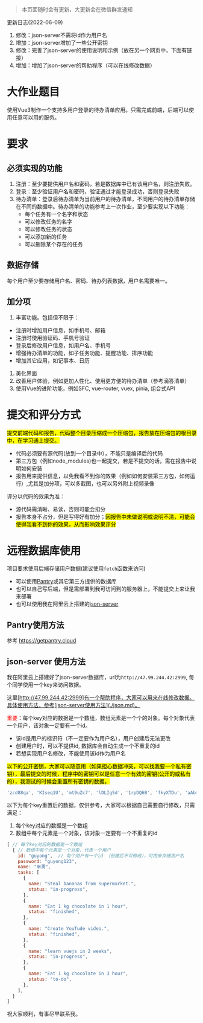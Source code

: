 > 本页面随时会有更新，大更新会在微信群发通知

更新日志(2022-06-09)
1. 修改：json-server不需将id作为用户名
1. 增加：json-server增加了一些公开密钥
1. 修改：完善了json-server的使用说明和示例（放在另一个网页中，下面有链接）
1. 增加：增加了json-server的帮助程序（可以在线修改数据）

# 大作业题目
使用Vue3制作一个支持多用户登录的待办清单应用。只需完成前端，后端可以使用任意可以用的服务。

# 要求
## 必须实现的功能
1. 注册：至少要提供用户名和密码，若是数据库中已有该用户名，则注册失败。
1. 登录：至少验证用户名和密码，验证通过才能登录成功，否则登录失败
1. 待办清单：登录后待办清单为当前用户的待办清单，不同用户的待办清单存储在不同的数据中。待办清单的功能参考上一次作业，至少要实现以下功能：
    - 每个任务有一个名字和状态
    - 可以修改任务的名字
    - 可以修改任务的状态
    - 可以添加新的任务
    - 可以删除某个存在的任务

## 数据存储
每个用户至少要存储用户名、密码、待办列表数据，用户名需要唯一。

## 加分项
1. 丰富功能。包括但不限于：
  - 注册时增加用户信息，如手机号、邮箱
  - 注册时使用验证码、手机号验证
  - 登录后修改用户信息，如用户名、手机号
  - 增强待办清单的功能，如子任务功能、提醒功能、排序功能
  - 增加其它应用，如记事本、日历
1. 美化界面
1. 改善用户体验，例如更加人性化、使用更方便的待办清单（参考滴答清单）
1. 使用Vue的进阶功能，例如SFC, vue-router, vuex, pinia, 组合式API

# 提交和评分方式
<mark>提交前端代码和报告，代码整个目录压缩成一个压缩包，报告放在压缩包的根目录中，在学习通上提交。</mark>
- 代码必须要有源代码(放到一个目录中），不能只是编译后的代码
- 第三方包（例如node_modules)也一起提交，若是不提交的话，需在报告中说明如何安装
- 报告用来提供信息，以免我看不到你的效果（例如如何安装第三方包，如何运行）,尤其是加分项，可以多截图，也可以另外附上视频录像

评分以代码的效果为准：
- 源代码需清晰、易读，否则可能会扣分
- 报告本身不占分，但是写得好有加分；<mark>因报告中未做说明或说明不清，可能会使得我看不到你的效果，从而影响效果评分</mark>

# 远程数据库使用
项目要求使用后端存储用户数据(建议使用`fetch`函数来访问)
- 可以使用[Pantry](getpantry.cloud)或其它第三方提供的数据库
- 也可以自己写后端，但是需部署到我可访问到的服务器上，不能提交上来让我来部署
- 也可以使用我在阿里云上搭建的[json-server](https://github.com/typicode/json-server)

## Pantry使用方法
参考 https://getpantry.cloud

## json-server 使用方法
我在阿里云上搭建好了json-server数据库，url为`http://47.99.244.42:2999`, 每个同学使用一个key来访问数据。

这里[http://47.99.244.42:2999]有一个帮助程序，大家可以用来在线修改数据。具体使用方法，参考[json-server使用方法](./json.md)。

<span style="color:red">重要</span>：每个key对应的数据是一个数组，数组元素是一个个的对象。每个对象代表一个用户，该对象一定要有一个id。
- 该id是用户的标识符（不一定要作为用户名），用户创建后无法更改
- 创建用户时，可以不提供id, 数据库会自动生成一个不重复的id
- 若想实现用户名修改，不能使用该id作为用户名

<mark>以下的公开密钥，大家可以随意用（如果担心数据冲突，可以找我要一个私有密钥），最后提交的时候，程序中的密钥可以是任意一个有效的密钥(公开的或私有的），我测试的时候会重置所有密钥的数据。</mark>

```js
'zcd88qa', 'KIseq1U', 'mt9uZc7', 'lDLIgSd', '1rpDQ6B', 'fkyXTDu', 'aAbm53V', 'DZU2E6j', 'fPqSL9J', 'jwajeiQ', 'wuRHhlH', '6TTP6PL'
```

以下为每个key重置后的数据，仅供参考，大家可以根据自己需要自行修改，只需满足：
1. 每个key对应的数据是一个数组
1. 数组中每个元素是一个对象，该对象一定要有一个不重复的id

```js
[ // 每个key对应的数据是一个数组
  { // 数组中每个元素是一个对象，代表一个用户
    id: "guyong",  // 每个用户有一个id （创建后不可修改），可用来存储用户名
    password: "guyong123",
    name: "辜勇",
    tasks: [
      {
        name: "Steal bananas from supermarket.",
        status: "in-progress",
      },
      {
        name: "Eat 1 kg chocolate in 1 hour",
        status: "finished",
      },
      {
        name: "Create YouTude video.",
        status: "finished",
      },
      {
        name: "learn vuejs in 2 weeks",
        status: "in-progress",
      },
      {
        name: "Eat 1 kg chocolate in 3 hour",
        status: "to-do",
      },
    ],
  }
]
```


祝大家顺利，有事尽早联系我。
